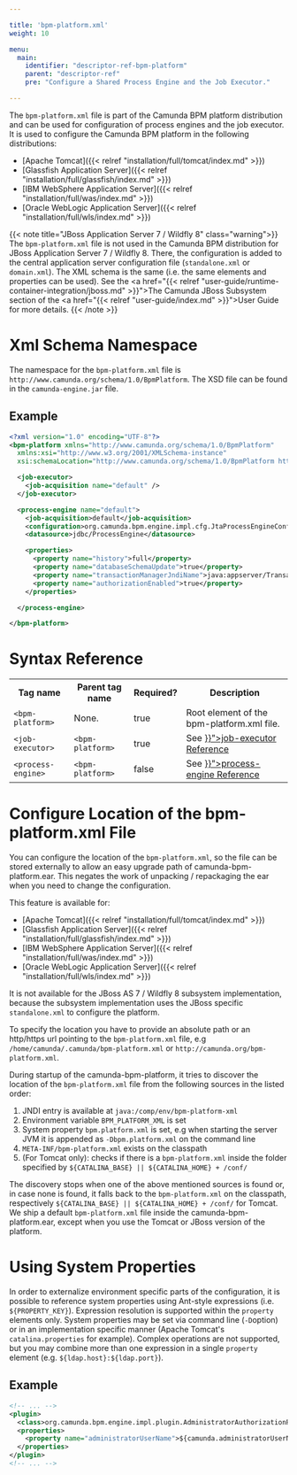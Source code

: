 ```yaml
---

title: 'bpm-platform.xml'
weight: 10

menu:
  main:
    identifier: "descriptor-ref-bpm-platform"
    parent: "descriptor-ref"
    pre: "Configure a Shared Process Engine and the Job Executor."

---
```


The `bpm-platform.xml` file is part of the Camunda BPM platform distribution and can be used for configuration of process engines and the job executor.
It is used to configure the Camunda BPM platform in the following distributions:

*   [Apache Tomcat]({{< relref "installation/full/tomcat/index.md" >}})
*   [Glassfish Application Server]({{< relref "installation/full/glassfish/index.md" >}})
*   [IBM WebSphere Application Server]({{< relref "installation/full/was/index.md" >}})
*   [Oracle WebLogic Application Server]({{< relref "installation/full/wls/index.md" >}})

{{< note title="JBoss Application Server 7 / Wildfly 8" class="warning">}}
The <code>bpm-platform.xml</code> file is not used in the Camunda BPM distribution for JBoss Application Server 7 / Wildfly 8. There, the configuration is added to the central application server configuration file (<code>standalone.xml</code> or <code>domain.xml</code>). The XML schema is the same (i.e. the same elements and properties can be used). See the <a href="{{< relref "user-guide/runtime-container-integration/jboss.md" >}}">The Camunda JBoss Subsystem</a> section of the <a href="{{< relref "user-guide/index.md" >}}">User Guide</a> for more details.
{{< /note >}}


# Xml Schema Namespace

The namespace for the `bpm-platform.xml` file is `http://www.camunda.org/schema/1.0/BpmPlatform`. The XSD file can be found in the `camunda-engine.jar` file.


## Example

```xml
<?xml version="1.0" encoding="UTF-8"?>
<bpm-platform xmlns="http://www.camunda.org/schema/1.0/BpmPlatform"
  xmlns:xsi="http://www.w3.org/2001/XMLSchema-instance"
  xsi:schemaLocation="http://www.camunda.org/schema/1.0/BpmPlatform http://www.camunda.org/schema/1.0/BpmPlatform ">

  <job-executor>
    <job-acquisition name="default" />
  </job-executor>

  <process-engine name="default">
    <job-acquisition>default</job-acquisition>
    <configuration>org.camunda.bpm.engine.impl.cfg.JtaProcessEngineConfiguration</configuration>
    <datasource>jdbc/ProcessEngine</datasource>

    <properties>
      <property name="history">full</property>
      <property name="databaseSchemaUpdate">true</property>
      <property name="transactionManagerJndiName">java:appserver/TransactionManager</property>
      <property name="authorizationEnabled">true</property>
    </properties>

  </process-engine>

</bpm-platform>
```

# Syntax Reference

<table class="table table-striped">
  <tr>
    <th>Tag name </th>
    <th>Parent tag name</th>
    <th>Required?</th>
    <th>Description</th>
  </tr>
  <tr>
    <td><code>&lt;bpm-platform&gt;</code></td>
    <td>None.</td>
    <td>true</td>
    <td>Root element of the bpm-platform.xml file.</td>
  </tr>
  <tr>
    <td><code>&lt;job-executor&gt;</code></td>
    <td><code>&lt;bpm-platform&gt;</code></td>
    <td>true</td>
    <td>See <a href="{{< relref "reference/deployment-descriptors/tags/job-executor.md" >}}">job-executor Reference</a></td>
  </tr>
  <tr>
    <td><code>&lt;process-engine&gt;</code></td>
    <td><code>&lt;bpm-platform&gt;</code></td>
    <td>false</td>
    <td>See <a href="{{< relref "reference/deployment-descriptors/tags/process-engine.md" >}}">process-engine Reference</a></td>
  </tr>
</table>


# Configure Location of the bpm-platform.xml File

You can configure the location of the `bpm-platform.xml`, so the file can be stored externally to allow an easy upgrade path of camunda-bpm-platform.ear. This negates the work of unpacking / repackaging the ear when you need to change the configuration.  

This feature is available for:  

*   [Apache Tomcat]({{< relref "installation/full/tomcat/index.md" >}})
*   [Glassfish Application Server]({{< relref "installation/full/glassfish/index.md" >}})
*   [IBM WebSphere Application Server]({{< relref "installation/full/was/index.md" >}})
*   [Oracle WebLogic Application Server]({{< relref "installation/full/wls/index.md" >}})

It is not available for the JBoss AS 7 / Wildfly 8 subsystem implementation, because the subsystem implementation uses the JBoss specific `standalone.xml` to configure the platform.

To specify the location you have to provide an absolute path or an http/https url pointing to the `bpm-platform.xml` file, e.g `/home/camunda/.camunda/bpm-platform.xml` or `http://camunda.org/bpm-platform.xml`.

During startup of the camunda-bpm-platform, it tries to discover the location of the `bpm-platform.xml` file from the following sources in the listed order:

1. JNDI entry is available at `java:/comp/env/bpm-platform-xml`
2. Environment variable `BPM_PLATFORM_XML` is set
3. System property `bpm.platform.xml` is set, e.g when starting the server JVM it is appended as `-Dbpm.platform.xml` on the command line
4. `META-INF/bpm-platform.xml` exists on the classpath
5. (For Tomcat only): checks if there is a `bpm-platform.xml` inside the folder specified by `${CATALINA_BASE} || ${CATALINA_HOME} + /conf/`

The discovery stops when one of the above mentioned sources is found or, in case none is found, it falls back to the `bpm-platform.xml` on the classpath, respectively `${CATALINA_BASE} || ${CATALINA_HOME} + /conf/` for Tomcat. We ship a default `bpm-platform.xml` file inside the camunda-bpm-platform.ear, except when you use the Tomcat or JBoss version of the platform.


# Using System Properties

In order to externalize environment specific parts of the configuration, it is possible to reference system properties using Ant-style expressions (i.e. `${PROPERTY_KEY}`). Expression resolution is supported within the `property` elements only. System properties may be set via command line (`-D`option) or in an implementation specific manner (Apache Tomcat's `catalina.properties` for example).
Complex operations are not supported, but you may combine more than one expression in a single `property` element (e.g. `${ldap.host}:${ldap.port}`).

## Example

```xml
<!-- ... -->
<plugin>
  <class>org.camunda.bpm.engine.impl.plugin.AdministratorAuthorizationPlugin</class>
  <properties>
    <property name="administratorUserName">${camunda.administratorUserName}</property>
  </properties>
</plugin>
<!-- ... -->
```
